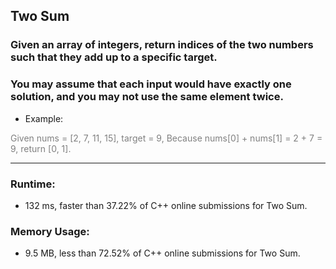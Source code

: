 ## Two Sum

### Given an array of integers, return indices of the two numbers such that they add up to a specific target.
### You may assume that each input would have exactly one solution, and you may not use the same element twice.

* Example:
<p style="color:grey">
Given nums = [2, 7, 11, 15], target = 9,
Because nums[0] + nums[1] = 2 + 7 = 9,
return [0, 1].
</p>

***
### Runtime: 
* 132 ms, faster than 37.22% of C++ online submissions for Two Sum.
### Memory Usage:
* 9.5 MB, less than 72.52% of C++ online submissions for Two Sum.